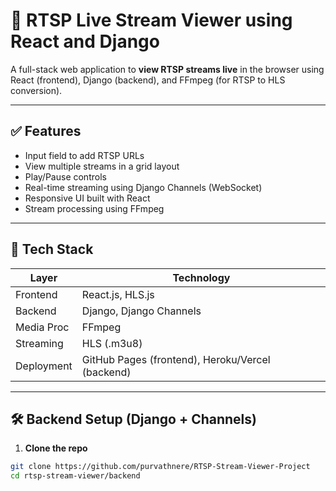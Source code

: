 # 📡 RTSP Live Stream Viewer using React and Django

A full-stack web application to **view RTSP streams live** in the browser using React (frontend), Django (backend), and FFmpeg (for RTSP to HLS conversion).

---

## ✅ Features

- Input field to add RTSP URLs  
- View multiple streams in a grid layout  
- Play/Pause controls  
- Real-time streaming using Django Channels (WebSocket)  
- Responsive UI built with React  
- Stream processing using FFmpeg  

---

## 🔧 Tech Stack

| Layer      | Technology              |
|------------|--------------------------|
| Frontend   | React.js, HLS.js         |
| Backend    | Django, Django Channels  |
| Media Proc | FFmpeg                   |
| Streaming  | HLS (.m3u8)              |
| Deployment | GitHub Pages (frontend), Heroku/Vercel (backend) |

---

## 🛠️ Backend Setup (Django + Channels)

1. **Clone the repo**
```bash
git clone https://github.com/purvathnere/RTSP-Stream-Viewer-Project
cd rtsp-stream-viewer/backend



















